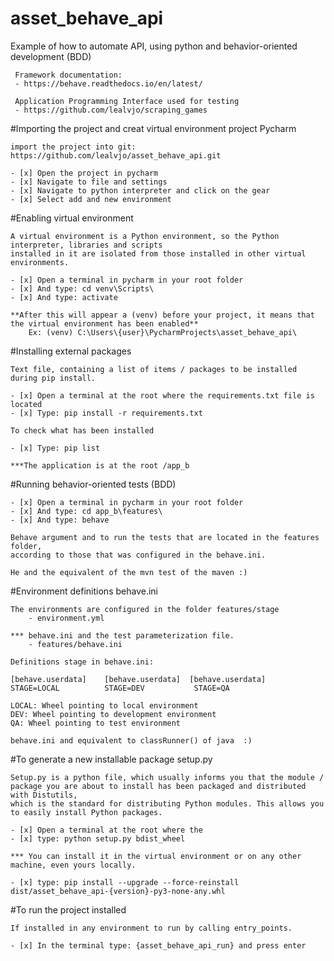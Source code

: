 # asset_behave_api
Example of how to automate API, using python and behavior-oriented development (BDD)
     
     Framework documentation:
     - https://behave.readthedocs.io/en/latest/

     Application Programming Interface used for testing
     - https://github.com/lealvjo/scraping_games

#Importing the project and creat virtual environment project Pycharm

    import the project into git: https://github.com/lealvjo/asset_behave_api.git
    
    - [x] Open the project in pycharm
    - [x] Navigate to file and settings
    - [x] Navigate to python interpreter and click on the gear
    - [x] Select add and new environment
    
#Enabling virtual environment
    
    A virtual environment is a Python environment, so the Python interpreter, libraries and scripts 
    installed in it are isolated from those installed in other virtual environments.
     
    - [x] Open a terminal in pycharm in your root folder
    - [x] And type: cd venv\Scripts\
    - [x] And type: activate
    
    **After this will appear a (venv) before your project, it means that the virtual environment has been enabled**
        Ex: (venv) C:\Users\{user}\PycharmProjects\asset_behave_api\

#Installing external packages

    Text file, containing a list of items / packages to be installed during pip install.

    - [x] Open a terminal at the root where the requirements.txt file is located
    - [x] Type: pip install -r requirements.txt
    
    To check what has been installed
    
    - [x] Type: pip list
    
    ***The application is at the root /app_b

#Running behavior-oriented tests (BDD)

    - [x] Open a terminal in pycharm in your root folder
    - [x] And type: cd app_b\features\
    - [x] And type: behave

    Behave argument and to run the tests that are located in the features folder, 
    according to those that was configured in the behave.ini.

    He and the equivalent of the mvn test of the maven :)

#Environment definitions behave.ini

    The environments are configured in the folder features/stage
        - environment.yml
    
    *** behave.ini and the test parameterization file.
        - features/behave.ini
    
    Definitions stage in behave.ini:
    
    [behave.userdata]    [behave.userdata]  [behave.userdata]
    STAGE=LOCAL          STAGE=DEV           STAGE=QA  
    
    LOCAL: Wheel pointing to local environment
    DEV: Wheel pointing to development environment
    QA: Wheel pointing to test environment
 
    behave.ini and equivalent to classRunner() of java  :)
 
#To generate a new installable package setup.py

    Setup.py is a python file, which usually informs you that the module / package you are about to install has been packaged and distributed with Distutils, 
    which is the standard for distributing Python modules. This allows you to easily install Python packages.
    
    - [x] Open a terminal at the root where the
    - [x] type: python setup.py bdist_wheel
    
    *** You can install it in the virtual environment or on any other machine, even yours locally.
    
    - [x] type: pip install --upgrade --force-reinstall dist/asset_behave_api-{version}-py3-none-any.whl
    

#To run the project installed

    If installed in any environment to run by calling entry_points.
    
    - [x] In the terminal type: {asset_behave_api_run} and press enter
    
    

